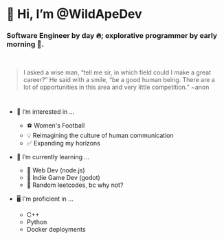# 🤙 Hi, I’m @WildApeDev

### Software Engineer by day 🔥; explorative programmer by early morning 🌄. 

<BR>

> I asked a wise man, “tell me sir, in which field could I make a great career?” He said with a smile, “be a good human being. There are a lot of opportunities in this area and very little competition.” ~anon

# 

- 👀 I’m interested in ...
  - ⚽ Women's Football
  - 💡 Reimagining the culture of human communication
  - ✅ Expanding my horizons
  
- 🌱 I’m currently learning ...
  - 📗 Web Dev (node.js)
  - 📘 Indie Game Dev (godot)
  - 📙 Random leetcodes, bc why not?
  
- 🖥️ I'm proficient in ...
  - C++
  - Python
  - Docker deployments

<!---
WildApeDev/WildApeDev is a ✨ special ✨ repository because its `README.md` (this file) appears on your GitHub profile.
You can click the Preview link to take a look at your changes.
--->


